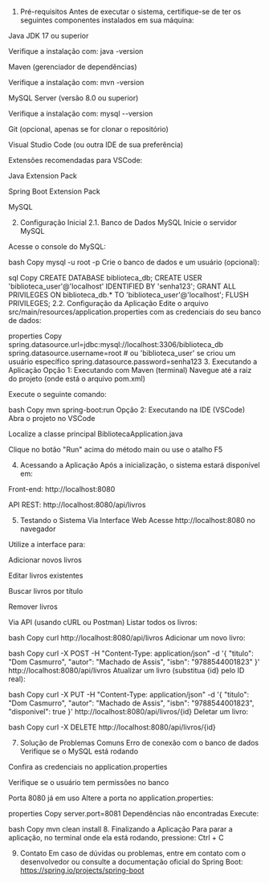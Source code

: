 1. Pré-requisitos
Antes de executar o sistema, certifique-se de ter os seguintes componentes instalados em sua máquina:

Java JDK 17 ou superior

Verifique a instalação com: java -version

Maven (gerenciador de dependências)

Verifique a instalação com: mvn -version

MySQL Server (versão 8.0 ou superior)

Verifique a instalação com: mysql --version

Git (opcional, apenas se for clonar o repositório)

Visual Studio Code (ou outra IDE de sua preferência)

Extensões recomendadas para VSCode:

Java Extension Pack

Spring Boot Extension Pack

MySQL

2. Configuração Inicial
2.1. Banco de Dados MySQL
Inicie o servidor MySQL

Acesse o console do MySQL:

bash
Copy
mysql -u root -p
Crie o banco de dados e um usuário (opcional):

sql
Copy
CREATE DATABASE biblioteca_db;
CREATE USER 'biblioteca_user'@'localhost' IDENTIFIED BY 'senha123';
GRANT ALL PRIVILEGES ON biblioteca_db.* TO 'biblioteca_user'@'localhost';
FLUSH PRIVILEGES;
2.2. Configuração da Aplicação
Edite o arquivo src/main/resources/application.properties com as credenciais do seu banco de dados:

properties
Copy
spring.datasource.url=jdbc:mysql://localhost:3306/biblioteca_db
spring.datasource.username=root  # ou 'biblioteca_user' se criou um usuário específico
spring.datasource.password=senha123
3. Executando a Aplicação
Opção 1: Executando com Maven (terminal)
Navegue até a raiz do projeto (onde está o arquivo pom.xml)

Execute o seguinte comando:

bash
Copy
mvn spring-boot:run
Opção 2: Executando na IDE (VSCode)
Abra o projeto no VSCode

Localize a classe principal BibliotecaApplication.java

Clique no botão "Run" acima do método main ou use o atalho F5

4. Acessando a Aplicação
Após a inicialização, o sistema estará disponível em:

Front-end: http://localhost:8080

API REST: http://localhost:8080/api/livros

5. Testando o Sistema
Via Interface Web
Acesse http://localhost:8080 no navegador

Utilize a interface para:

Adicionar novos livros

Editar livros existentes

Buscar livros por título

Remover livros

Via API (usando cURL ou Postman)
Listar todos os livros:

bash
Copy
curl http://localhost:8080/api/livros
Adicionar um novo livro:

bash
Copy
curl -X POST -H "Content-Type: application/json" -d '{
  "titulo": "Dom Casmurro",
  "autor": "Machado de Assis",
  "isbn": "9788544001823"
}' http://localhost:8080/api/livros
Atualizar um livro (substitua {id} pelo ID real):

bash
Copy
curl -X PUT -H "Content-Type: application/json" -d '{
  "titulo": "Dom Casmurro",
  "autor": "Machado de Assis",
  "isbn": "9788544001823",
  "disponivel": true
}' http://localhost:8080/api/livros/{id}
Deletar um livro:

bash
Copy
curl -X DELETE http://localhost:8080/api/livros/{id}

7. Solução de Problemas Comuns
Erro de conexão com o banco de dados
Verifique se o MySQL está rodando

Confira as credenciais no application.properties

Verifique se o usuário tem permissões no banco

Porta 8080 já em uso
Altere a porta no application.properties:

properties
Copy
server.port=8081
Dependências não encontradas
Execute:

bash
Copy
mvn clean install
8. Finalizando a Aplicação
Para parar a aplicação, no terminal onde ela está rodando, pressione:
Ctrl + C

9. Contato
Em caso de dúvidas ou problemas, entre em contato com o desenvolvedor ou consulte a documentação oficial do Spring Boot: https://spring.io/projects/spring-boot
